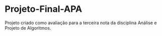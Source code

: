 # Projeto-Final-APA

Projeto criado como avaliação para a terceira nota da disciplina Análise e Projeto de Algoritmos.
